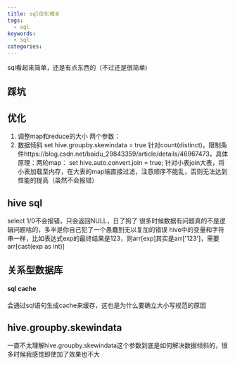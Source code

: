 ```yaml
---
title: sql优化相关
tags:
  - sql
keywords:
  - sql
categories:
---
```

sql看起来简单，还是有点东西的（不过还是很简单)
<!--more-->
## 踩坑

## 优化
1. 调整map和reduce的大小
两个参数：
2. 数据倾斜
set hive.groupby.skewindata = true
针对count(distinct)，限制条件https://blog.csdn.net/baidu_29843359/article/details/46967473，具体原理：两轮map：
set hive.auto.convert.join = true;
针对小表join大表，将小表加载至内存，在大表的map端直接过滤，注意顺序不能乱，否则无法达到性能的提高（虽然不会报错）
## hive sql
select 1/0不会报错，只会返回NULL，日了狗了
很多时候数据有问题真的不是逻辑问题啥的，多半是你自己犯了一个愚蠢到无以复加的错误
hive中的变量和字符串一样，比如表达式exp的最终结果是123，则arr[exp]其实是arr['123']，需要arr[cast(exp as int)]
## 关系型数据库
#### sql cache
会通过sql语句生成cache来缓存，这也是为什么要确立大小写规范的原因




## hive.groupby.skewindata
一直不太理解hive.groupby.skewindata这个参数到底是如何解决数据倾斜的，很多时候我感觉即使加了效果也不大

